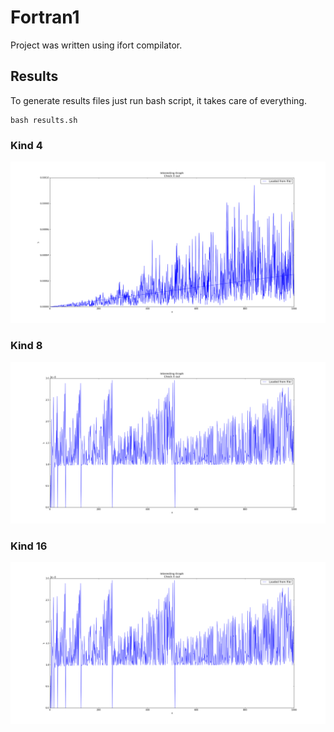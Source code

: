 # Fortran1
Project was written using ifort compilator.


## Results
To generate results files just run bash script, it takes care of everything.
```
bash results.sh
```

### Kind 4
![Result](./results4.png)

### Kind 8
![Result](./results8.png)

### Kind 16
![Result](./results16.png)
